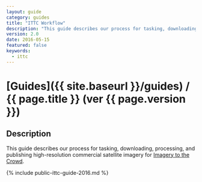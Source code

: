 ```yaml
---
layout: guide
category: guides
title: "ITTC Workflow"
description: "This guide describes our process for tasking, downloading, processing, and publishing high-resolution commercial satellite imagery for Imagery to the Crowd."
version: 2.0
date: 2016-05-15
featured: false
keywords:
  - ittc
---
```

# [Guides]({{ site.baseurl }}/guides) / {{ page.title }} (ver {{ page.version }})

## Description

This guide describes our process for tasking, downloading, processing, and publishing high-resolution commercial satellite imagery for [Imagery to the Crowd](http://mapgive.state.gov/ittc).

{% include public-ittc-guide-2016.md %}
